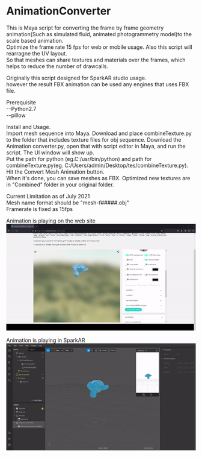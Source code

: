 # AnimationConverter


This is Maya script for converting the frame by frame geometry animation(Such as simulated fluid, animated photogrammetry model)to the scale based animation.  
Optimize the frame rate 15 fps for web or mobile usage. Also this script will rearragne the UV layout.  
So that meshes can share textures and materials over the frames, which helps to reduce the number of drawcalls.

Originally this script designed for SparkAR studio usage.  
however the result FBX animation can be used any engines that uses FBX file.  
  
  

Prerequisite  
--Python2.7  
--pillow  
  
Install and Usage.  
Import mesh sequence into Maya.
Download and place combineTexture.py to the folder that includes texture files for obj sequence.
Download the Animation converter.py, open that with script editor in Maya, and run the script. The UI window will show up.  
Put the path for python (eg.C:/usr/bin/python) and path for combineTexture.py(eg. C:/Users/admin/Desktop/tes/combineTexture.py).  
Hit the Convert Mesh Animation button.   
When it's done, you can save meshes as FBX. Optimized new textures are in "Combined" folder in your original folder.  
  

Current Limitation as of July 2021  
Mesh name format should be "mesh-f#####.obj"  
Framerate is fixed as 15fps  



Animation is playing on the web site
![sample](web.gif)  
  
  
  
  
Animation is playing in SparkAR  
![sample](sparkAR.gif) 
